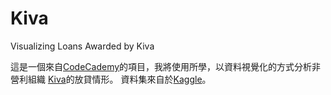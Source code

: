 # Kiva
Visualizing Loans Awarded by Kiva

這是一個來自<a href = "https://www.codecademy.com/learn" target = "_blank">CodeCademy</a>的項目，我將使用所學，以資料視覺化的方式分析非營利組織 <a href = "https://www.kiva.org/" target = "_blank">Kiva</a>的放貸情形。
資料集來自於<a href = "https://www.kaggle.com/fkosmowski/kivadhsv1" target = "_blank">Kaggle</a>。
